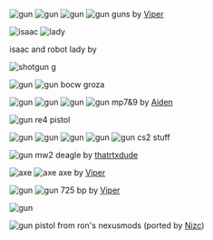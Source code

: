 
![gun](https://media.discordapp.net/attachments/484785909099790346/1078421049185681418/image.png)
![gun](https://cdn.discordapp.com/attachments/424661475282649101/1078433411842191601/image.png)
![gun](https://cdn.discordapp.com/attachments/484785909099790346/1078433866156613683/image.png)
![gun](https://cdn.discordapp.com/attachments/424661475282649101/1078436064047411200/image.png)
guns by [Viper](https://steamcommunity.com/id/dirtysionmain/)

![isaac](https://cdn.discordapp.com/attachments/839227966193795093/1078764570300133446/image.png)
![lady](https://cdn.discordapp.com/attachments/839227966193795093/1078403571294404718/image.png)

isaac and robot lady by

![shotgun](https://cdn.discordapp.com/attachments/484785909099790346/1080133687598927942/image.png)
g

![gun](https://media.discordapp.net/attachments/1080446080170328105/1083467596147470437/image.png)
![gun](https://cdn.discordapp.com/attachments/484785909099790346/1084865393186852954/groza.jpg)
bocw groza

![gun](https://media.discordapp.net/attachments/962102265408282644/1085911164355084319/Screenshot_2023-03-16_125938.png)
![gun](https://media.discordapp.net/attachments/962102265408282644/1085902493441065000/Screenshot_2023-03-16_122758.png)
![gun](https://media.discordapp.net/attachments/962102265408282644/1086252719846727790/Screenshot_2023-03-17_114308.png)
![gun](https://media.discordapp.net/attachments/962102265408282644/1086252719448260659/Screenshot_2023-03-17_114117.png)
mp7&9 by [Aiden](https://steamcommunity.com/id/24123351/)

![gun](https://cdn.discordapp.com/attachments/484785909099790346/1085944654924611665/the_leon_gun.jpg)
re4 pistol

![gun](https://media.discordapp.net/attachments/484785909099790346/1090253766764281897/image.png)
![gun](https://cdn.discordapp.com/attachments/1080446080170328105/1090261760386281522/cs2_ak47.jpg)
![gun](https://cdn.discordapp.com/attachments/484785909099790346/1090290356928651285/deagle.jpg)
![gun](https://cdn.discordapp.com/attachments/484785909099790346/1090309880105152682/g3sg1.jpg)
![gun](https://cdn.discordapp.com/attachments/484785909099790346/1090656155010867320/image.png)
cs2 stuff

![gun](https://cdn.discordapp.com/attachments/1080440462797705258/1091363008938262600/image.png)
mw2 deagle by [thatrtxdude](https://steamcommunity.com/id/thatrtxdude/)

![axe](https://media.discordapp.net/attachments/1080446080170328105/1091421531751587970/image.png)
![axe](https://media.discordapp.net/attachments/1080446080170328105/1091421603587432561/image.png)
axe by [Viper](https://steamcommunity.com/id/dirtysionmain/)

![gun](https://media.discordapp.net/attachments/1080446080170328105/1093967636599156746/image.png)
![gun](https://media.discordapp.net/attachments/1080446080170328105/1093967636867588146/image.png)
725 bp by [Viper](https://steamcommunity.com/id/dirtysionmain/)

![gun](https://cdn.discordapp.com/attachments/484785909099790346/1094658206736842772/image.png)

![gun](https://cdn.discordapp.com/attachments/973910088576303174/1095727242488860763/VIPER2.jpg)
pistol from ron's nexusmods (ported by [Nizc](https://steamcommunity.com/id/iron_man_mark_42/))
